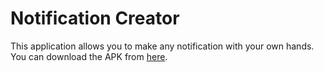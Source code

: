 # Notification Creator
This application allows you to make any notification with your own hands. You can download the APK from [here](https://github.com/avfe/NotificationCreator/blob/master/app/build/outputs/apk/debug/app-debug.apk).
